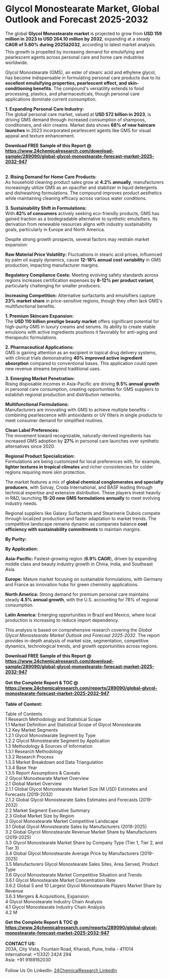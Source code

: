 <h1>Glycol Monostearate Market, Global Outlook and Forecast 2025-2032</h1><p>The global <strong>Glycol Monostearate market</strong> is projected to grow from <strong>USD 159 million in 2023 to USD 264.10 million by 2032</strong>, expanding at a steady <strong>CAGR of 5.80% during 2025â2032</strong>, according to latest market analysis. This growth is propelled by increasing demand for emulsifying and pearlescent agents across personal care and home care industries worldwide.</p><p>Glycol Monostearate (GMS), an ester of stearic acid and ethylene glycol, has become indispensable in formulating personal care products due to its <strong>excellent emulsifying properties, pearlescent effect, and skin-conditioning benefits</strong>. The compound's versatility extends to food processing, plastics, and pharmaceuticals, though personal care applications dominate current consumption.</p><p><strong>1. Expanding Personal Care Industry:</strong><br>
The global personal care market, valued at <strong>USD 572 billion in 2023</strong>, is driving GMS demand through increased consumption of shampoos, conditioners, and skin creams. Market data shows <strong>68% of new haircare launches</strong> in 2023 incorporated pearlescent agents like GMS for visual appeal and texture enhancement.</p><div><b>Download FREE Sample of this Report @ 
            <a href="https://www.24chemicalresearch.com/download-sample/289090/global-glycol-monostearate-forecast-market-2025-2032-947">
            https://www.24chemicalresearch.com/download-sample/289090/global-glycol-monostearate-forecast-market-2025-2032-947</a></b></div><br><p><strong>2. Rising Demand for Home Care Products:</strong><br>
As household cleaning product sales grow at <strong>4.2% annually</strong>, manufacturers increasingly utilize GMS as an opacifier and stabilizer in liquid detergents and dishwashing formulations. The compound improves product aesthetics while maintaining cleaning efficacy across various water conditions.</p><p><strong>3. Sustainability Shift in Formulations:</strong><br>
With <strong>42% of consumers</strong> actively seeking eco-friendly products, GMS has gained traction as a biodegradable alternative to synthetic emulsifiers. Its derivation from renewable resources aligns with industry sustainability goals, particularly in Europe and North America.</p><p>Despite strong growth prospects, several factors may restrain market expansion:</p><p><strong>Raw Material Price Volatility:</strong> Fluctuations in stearic acid prices, influenced by palm oil supply dynamics, cause <strong>12-18% annual cost variability</strong> in GMS production, impacting manufacturer margins.</p><p><strong>Regulatory Compliance Costs:</strong> Meeting evolving safety standards across regions increases certification expenses by <strong>8-12% per product variant</strong>, particularly challenging for smaller producers.</p><p><strong>Increasing Competition:</strong> Alternative surfactants and emulsifiers capture <strong>23% market share</strong> in price-sensitive regions, though they often lack GMS's multifunctional benefits.</p><p><strong>1. Premium Skincare Expansion:</strong><br>
The <strong>USD 110 billion prestige beauty market</strong> offers significant potential for high-purity GMS in luxury creams and serums. Its ability to create stable emulsions with active ingredients positions it favorably for anti-aging and therapeutic formulations.</p><p><strong>2. Pharmaceutical Applications:</strong><br>
GMS is gaining attention as an excipient in topical drug delivery systems, with clinical trials demonstrating <strong>40% improved active ingredient absorption</strong> compared to conventional bases. This application could open new revenue streams beyond traditional uses.</p><p><strong>3. Emerging Market Penetration:</strong><br>
Rising disposable incomes in Asia-Pacific are driving <strong>9.5% annual growth</strong> in personal care consumption, creating opportunities for GMS suppliers to establish regional production and distribution networks.</p><p><strong>Multifunctional Formulations:</strong><br>
	Manufacturers are innovating with GMS to achieve multiple benefits - combining pearlescence with antioxidants or UV filters in single products to meet consumer demand for simplified routines.</p><p><strong>Clean Label Preferences:</strong><br>
	The movement toward recognizable, naturally-derived ingredients has increased GMS adoption by <strong>27%</strong> in personal care launches over synthetic alternatives since 2020.</p><p><strong>Regional Product Specialization:</strong><br>
	Formulations are being customized for local preferences with, for example, <strong>lighter textures in tropical climates</strong> and richer consistencies for colder regions requiring more skin protection.</p><p>The market features a mix of <strong>global chemical conglomerates and specialty producers</strong>, with Solvay, Croda International, and BASF leading through technical expertise and extensive distribution. These players invest heavily in R&amp;D, launching <strong>15-20 new GMS formulations annually</strong> to meet evolving industry needs.</p><p>Regional suppliers like Galaxy Surfactants and Stearinerie Dubois compete through localized production and faster adaptation to market trends. The competitive landscape remains dynamic as companies balance <strong>cost efficiency with sustainability commitments</strong> to maintain margins.</p><p><strong>By Purity:</strong></p><p><strong>By Application:</strong></p><p><strong>Asia-Pacific:</strong> Fastest-growing region (<strong>6.9% CAGR</strong>), driven by expanding middle class and beauty industry growth in China, India, and Southeast Asia.</p><p><strong>Europe:</strong> Mature market focusing on sustainable formulations, with Germany and France as innovation hubs for green chemistry applications.</p><p><strong>North America:</strong> Strong demand for premium personal care maintains steady <strong>4.5% annual growth</strong>, with the U.S. accounting for 78% of regional consumption.</p><p><strong>Latin America:</strong> Emerging opportunities in Brazil and Mexico, where local production is increasing to reduce import dependency.</p><p>This analysis is based on comprehensive research covering the <em>Global Glycol Monostearate Market Outlook and Forecast 2025-2032</em>. The report provides in-depth analysis of market size, segmentation, competitive dynamics, technological trends, and growth opportunities across regions.</p><div><b>Download FREE Sample of this Report @ 
            <a href="https://www.24chemicalresearch.com/download-sample/289090/global-glycol-monostearate-forecast-market-2025-2032-947">
            https://www.24chemicalresearch.com/download-sample/289090/global-glycol-monostearate-forecast-market-2025-2032-947</a></b></div><br><div><b>Get the Complete Report & TOC @ 
            <a href="https://www.24chemicalresearch.com/reports/289090/global-glycol-monostearate-forecast-market-2025-2032-947">
            https://www.24chemicalresearch.com/reports/289090/global-glycol-monostearate-forecast-market-2025-2032-947</a></b></div><br>
            <b>Table of Content:</b><p>Table of Contents<br />
1 Research Methodology and Statistical Scope<br />
1.1 Market Definition and Statistical Scope of Glycol Monostearate<br />
1.2 Key Market Segments<br />
1.2.1 Glycol Monostearate Segment by Type<br />
1.2.2 Glycol Monostearate Segment by Application<br />
1.3 Methodology & Sources of Information<br />
1.3.1 Research Methodology<br />
1.3.2 Research Process<br />
1.3.3 Market Breakdown and Data Triangulation<br />
1.3.4 Base Year<br />
1.3.5 Report Assumptions & Caveats<br />
2 Glycol Monostearate Market Overview<br />
2.1 Global Market Overview<br />
2.1.1 Global Glycol Monostearate Market Size (M USD) Estimates and Forecasts (2019-2032)<br />
2.1.2 Global Glycol Monostearate Sales Estimates and Forecasts (2019-2032)<br />
2.2 Market Segment Executive Summary<br />
2.3 Global Market Size by Region<br />
3 Glycol Monostearate Market Competitive Landscape<br />
3.1 Global Glycol Monostearate Sales by Manufacturers (2019-2025)<br />
3.2 Global Glycol Monostearate Revenue Market Share by Manufacturers (2019-2025)<br />
3.3 Glycol Monostearate Market Share by Company Type (Tier 1, Tier 2, and Tier 3)<br />
3.4 Global Glycol Monostearate Average Price by Manufacturers (2019-2025)<br />
3.5 Manufacturers Glycol Monostearate Sales Sites, Area Served, Product Type<br />
3.6 Glycol Monostearate Market Competitive Situation and Trends<br />
3.6.1 Glycol Monostearate Market Concentration Rate<br />
3.6.2 Global 5 and 10 Largest Glycol Monostearate Players Market Share by Revenue<br />
3.6.3 Mergers & Acquisitions, Expansion<br />
4 Glycol Monostearate Industry Chain Analysis<br />
4.1 Glycol Monostearate Industry Chain Analysis<br />
4.2 M</p><div><b>Get the Complete Report & TOC @ 
            <a href="https://www.24chemicalresearch.com/reports/289090/global-glycol-monostearate-forecast-market-2025-2032-947">
            https://www.24chemicalresearch.com/reports/289090/global-glycol-monostearate-forecast-market-2025-2032-947</a></b></div><br><b>CONTACT US:</b><br>
            203A, City Vista, Fountain Road, Kharadi, Pune, India - 411014<br>
            International: +1(332) 2424 294<br>
            Asia: +91 9169162030 <br><br>
            Follow Us On LinkedIn: <a href="https://www.linkedin.com/company/24chemicalresearch/">24ChemicalResearch LinkedIn</a>